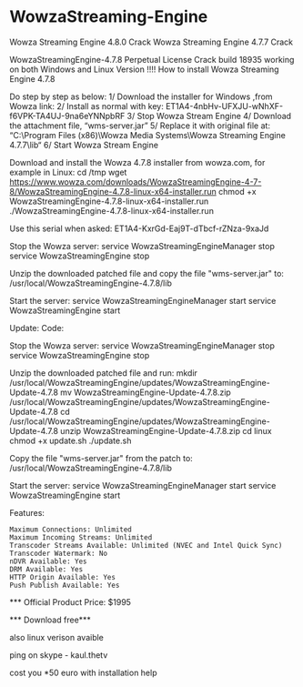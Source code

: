 # WowzaStreaming-Engine
Wowza Streaming Engine 4.8.0 Crack
Wowza Streaming Engine 4.7.7 Crack

WowzaStreamingEngine-4.7.8 Perpetual License Crack build 18935 working on both Windows and Linux Version !!!!
How to install Wowza Streaming Engine 4.7.8

Do step by step as below:
1/ Download the installer for Windows ,from Wowza link:
2/ Install as normal with key: ET1A4-4nbHv-UFXJU-wNhXF-f6VPK-TA4UJ-9na6eYNNpbRF
3/ Stop Wowza Stream Engine
4/ Download the attachment file, “wms-server.jar”
5/ Replace it with original file at: “C:\Program Files (x86)\Wowza Media Systems\Wowza Streaming Engine 4.7.7\lib“
6/ Start Wowza Stream Engine




Download and install the Wowza 4.7.8 installer from wowza.com, for example in Linux:
cd /tmp
wget https://www.wowza.com/downloads/WowzaStreamingEngine-4-7-8/WowzaStreamingEngine-4.7.8-linux-x64-installer.run
chmod +x WowzaStreamingEngine-4.7.8-linux-x64-installer.run
./WowzaStreamingEngine-4.7.8-linux-x64-installer.run

Use this serial when asked:
ET1A4-KxrGd-Eaj9T-dTbcf-rZNza-9xaJd

Stop the Wowza server:
service WowzaStreamingEngineManager stop
service WowzaStreamingEngine stop

Unzip the downloaded patched file and copy the file "wms-server.jar" to:
/usr/local/WowzaStreamingEngine-4.7.8/lib

Start the server:
service WowzaStreamingEngineManager start
service WowzaStreamingEngine start

Update:
Code:

Stop the Wowza server:
service WowzaStreamingEngineManager stop
service WowzaStreamingEngine stop

Unzip the downloaded patched file and run:
mkdir /usr/local/WowzaStreamingEngine/updates/WowzaStreamingEngine-Update-4.7.8
mv WowzaStreamingEngine-Update-4.7.8.zip /usr/local/WowzaStreamingEngine/updates/WowzaStreamingEngine-Update-4.7.8
cd /usr/local/WowzaStreamingEngine/updates/WowzaStreamingEngine-Update-4.7.8
unzip WowzaStreamingEngine-Update-4.7.8.zip
cd linux
chmod +x update.sh
./update.sh

Copy the file "wms-server.jar" from the patch to:
/usr/local/WowzaStreamingEngine-4.7.8/lib

Start the server:
service WowzaStreamingEngineManager start
service WowzaStreamingEngine start


 
 Features:

    Maximum Connections: Unlimited
    Maximum Incoming Streams: Unlimited
    Transcoder Streams Available: Unlimited (NVEC and Intel Quick Sync)
    Transcoder Watermark: No
    nDVR Available: Yes
    DRM Available: Yes
    HTTP Origin Available: Yes
    Push Publish Available: Yes

*** Official Product Price: $1995

*** Download free***

also linux verison avaible 

ping on skype - kaul.thetv

cost you *50 euro with installation help
